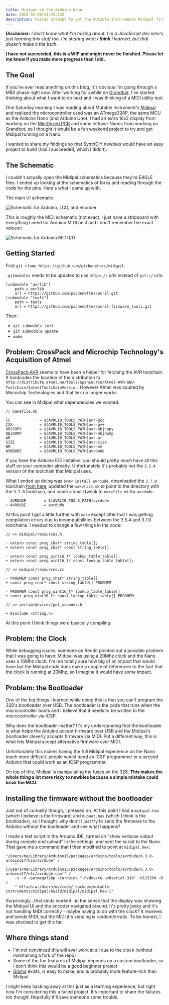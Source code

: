 ```yaml
---
title: Midipal on the Arduino Nano
date: 2025-02-26T21:25:23Z
description: Failed attempt to get the Mutable Instruments Midipal firmware running on an Arduino Nano.
---
```


_**Disclaimer:** I don't know what I'm talking about. I'm a JavaScript dev who's just learning this stuff too. I'm sharing what I **think** I learned, but that doesn't make it the truth._

**I have not succeeded, this is a WIP and might never be finished. Please let me know if you make more progress than I did.**

## The Goal

If you've ever read anything on this blog, it's obvious I'm going through a MIDI phase right now. After working for awhile on [Grandbot](https://github.com/handeyeco/Grandbot), I've started thinking about what I want to do next and I was thinking of a MIDI utility tool.

One Saturday morning I was reading about Mutable Instrument's [Midipal](https://pichenettes.github.io/mutable-instruments-diy-archive/midipal/manual/) and realized the microcontroller used was an ATmega328P, the same MCU as the Arduino Nano (and Arduino Uno). I had an extra 16x2 display from working on the [MiniDexed PCB](https://github.com/handeyeco/minidexed-pcb) and some leftover Nanos from working on Grandbot, so I thought it would be a fun weekend project to try and get Midipal running on a Nano.

I wanted to share my findings so that SynthDIY newbies would have an easy project to build (had I succeeded, which I didn't).

## The Schematic

I couldn't actually open the Midipal schematics because they're EAGLE files. I ended up looking at the schematics of forks and reading through the code for the pins. Here's what I came up with.

The main UI schematic:

![Schematic for Arduino, LCD, and encoder](./ui-schematic.png)

This is roughly the MIDI schematic (not exact, I just have a stripboard with everything I need for Arduino MIDI on it and I don't remember the exact values):

![Schematic for Arduino MIDI I/O](./midi-schematic.png)

## Getting Started

First `git clone https://github.com/pichenettes/midipal`.

`.gitmodules` needs to be updated to use `https://` urls instead of `git://` urls:

```
[submodule "avrlib"]
	path = avrlib
	url = https://github.com/pichenettes/avril.git
[submodule "tools"]
	path = tools
	url = https://github.com/pichenettes/avril-firmware_tools.git
```

Then:

- `git submodule init`
- `git submodule update`
- `make`

## Problem: CrossPack and Microchip Technology's Acquisition of Atmel

[CrossPack-AVR](https://github.com/obdev/CrossPack-AVR) seems to have been a helper for fetching the AVR toolchain. It hardcodes the location of the distribution to `http://distribute.atmel.no/tools/opensource/Atmel-AVR-GNU-Toolchain/$atmelToolchainVersion`. However Atmel was aquired by Microchip Technologies and that link no longer works.

You can see in Midipal what dependencies we wanted:

```
// makefile.mk

CC             = $(AVRLIB_TOOLS_PATH)avr-gcc
CXX            = $(AVRLIB_TOOLS_PATH)avr-g++
OBJCOPY        = $(AVRLIB_TOOLS_PATH)avr-objcopy
OBJDUMP        = $(AVRLIB_TOOLS_PATH)avr-objdump
AR             = $(AVRLIB_TOOLS_PATH)avr-ar
SIZE           = $(AVRLIB_TOOLS_PATH)avr-size
NM             = $(AVRLIB_TOOLS_PATH)avr-nm
AVRDUDE        = $(AVRLIB_TOOLS_PATH)avrdude
```

If you have the Arduino IDE installed, you should pretty much have all this stuff on your computer already. Unfortunately it's probably not the `3.5.4` version of the toolchain that Midipal uses.

What I ended up doing was `brew install avrdude`, downloaded the `3.7.0` toolchain [from here](https://www.microchip.com/en-us/tools-resources/develop/microchip-studio/gcc-compilers), updated the `makefile.mk` to point to the directory with the `3.7.0` toolchain, and made a small tweak to `makefile.mk` for `avrdude`:

```
- AVRDUDE        = $(AVRLIB_TOOLS_PATH)avrdude
+ AVRDUDE        = avrdude
```

At this point I got a little further with `make` except after that I was getting compilation errors due to incompatibilities between the 3.5.4 and 3.7.0 toolchains. I needed to change a few things in the code:

```
// >> midipal/resources.h

- extern const prog_char* string_table[];
+ extern const prog_char* const string_table[];

- extern const prog_uint16_t* lookup_table_table[];
+ extern const prog_uint16_t* const lookup_table_table[];

// >> midipal/resources.cc

- PROGMEM const prog_char* string_table[]
+ const prog_char* const string_table[] PROGMEM

- PROGMEM const prog_uint16_t* lookup_table_table[]
+ const prog_uint16_t* const lookup_table_table[] PROGMEM

// >> avrlib/devices/pot_scanner.h

+ #include <string.h>
```

At this point I think things were basically compiling.

## Problem: the Clock

While debugging issues, someone on Reddit pointed out a possible problem that I was going to have: Midipal was using a 20Mhz clock and the Nano uses a 16Mhz clock. I'm not totally sure how big of an impact that would have but the Midipal code does make a couple of references to the fact that the clock is running at 20Mhz, so I imagine it would have _some_ impact.

## Problem: the Bootloader

One of the big things I learned while doing this is that you can't program the 328's bootloader over USB. The bootloader is the code that runs when the microcontroller boots and I believe that it needs to be written to the microcontroller via ICSP.

Why does the bootloader matter? It's my understanding that the bootloader is what helps the Arduino accept firmware over USB and the Midipal's bootloader cleverly accepts firmware via MIDI. Put a different way, this is what lets Midipal accept alternative firmware over MIDI.

Unfortunately this makes having the full Midipal experience on the Nano much more difficult: people would need an ICSP programmer or a second Arduino that could work as an ICSP programmer.

On top of this, Midipal is manipulating the fuses on the 328. **This makes the whole thing a lot more risky to newbies because a simple mistake could brick the MCU.**

## Installing the firmware without the bootloader

Just out of curiosity though, I pressed on. At this point I had a `midipal.hex` (which I believe is the firmware) and `muboot.hex` (which I think is the bootloader), so I thought: why don't I just try to send the firmware to the Arduino without the bootloader and see what happens?

I made a test script in the Arduino IDE, turned on "show verbose output during compile and upload" in the settings, and sent the script to the Nano. That gave me a command that I then modified to point at `midipal.hex`:

```
"/Users/me/Library/Arduino15/packages/arduino/tools/avrdude/6.3.0-arduino17/bin/avrdude" /
    "-C/Users/me/Library/Arduino15/packages/arduino/tools/avrdude/6.3.0-arduino17/etc/avrdude.conf" /
    -v -V -patmega328p -carduino "-P/dev/cu.usbserial-310" -b115200 -D /
    "-Uflash:w:/Users/me/code/_backups/mutable-instruments/midipal/build/midipal/midipal.hex:i"
```

Surprisingly...that kinda worked...in the sense that the display was showing the Midipal UI and the encoder navigated around. It's pretty janky and it's not handling MIDI correctly - maybe having to do with the clock? It receives and sends MIDI, but the MIDI it's sending is random/erratic. To be honest, I was shocked to get this far.

## Where things stand

- I'm not convinced this will ever work at all due to the clock (without maintaining a fork of the repo)
- Some of the fun features of Midipal depends on a custom bootloader, so I don't think this would be a good beginner project
- [Gizmo](https://cs.gmu.edu/~sean/projects/gizmo/) exists, is easy to make, and is probably more feature-rich than Midipal

I might keep hacking away at this just as a learning experience, but right now I'm considering this a failed project. It's important to share the failures too though! Hopefully it'll save someone some trouble.